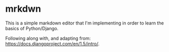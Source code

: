 mrkdwn
======

This is a simple markdown editor that I'm implementing in order to learn the basics of Python/Django.

Following along with, and adapting from: <https://docs.djangoproject.com/en/1.5/intro/>.
